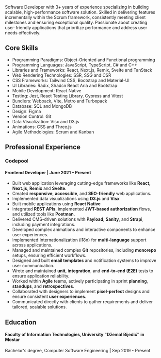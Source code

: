 Software Developer with 3+ years of experience specializing in building scalable, high-performance software solution. Skilled in delivering features incrementally within the Scrum framework, consistently meeting client milestones and ensuring exceptional quality. Passionate about creating user-friendly applications that prioritize performance and address user needs effectively.

## Core Skills

- Programming Paradigms: Object-Oriented and Functional programming
- Programming Languages: JavaScript, TypeScript, C# and C++
- Libraries and Frameworks: React, Next.js, Remix, Svelte and TanStack
- Web Rendering Technologies: SSR, SSG and CSR
- CSS Frameworks: Tailwind CSS, Bootstrap and Material-UI
- UI Libraries: Radix, Shadcn React Aria and Bootstrap
- Mobile Development: React Native
- Testing: Jest, React Testing Library, Cypress and Vitest
- Bundlers: Webpack, Vite, Metro and Turbopack
- Database: SQL and MongoDB
- Design: Figma
- Version Control: Git
- Data Visualization: Visx and D3.js
- Animations: CSS and Three.js
- Agile Methodologies: Scrum and Kanban

## Professional Experience

### Codepool

#### Frontend Developer | June 2021 – Present

- Built web application leveraging cutting-edge frameworks like **React**, **Next.js**, **Remix** and **Svelte**.
- Created **responsive**, **accessible**, and **SEO-friendly** web applications.
- Implemented data visualizations using **D3.js** and **Visx**
- Built mobile applications using **React Native**
- Integrated **REST APIs**, implemented **JWT-based authorization** flows, and utilized tools like **Postman**.
- Delivered CMS-driven solutions with **Payload**, **Sanity**, and **Strapi**, including payment integrations.
- Developed complex animations and interactive components to enhance user experiences.
- Implemented Internationalization (i18n) for **multi-language** support across applications.
- Managed and maintained complex **Git** repositories, including **monorepo** setups, ensuring efficient workflows.
- Designed and built **email templates** and notification systems to improve user communication.
- Wrote and maintained **unit**, **integration**, and **end-to-end (E2E)** tests to ensure application reliability.
- Worked within **Agile** teams, actively participating in sprint **planning**, **standups**, and **retrospectives**.
- Collaborated with designers to implement **pixel-perfect** designs and ensure consistent **user experiences**.
- Communicated directly with clients to gather requirements and deliver tailored, scalable solutions.

## Education

#### Faculty of Information Technologies, University "Džemal Bijedić" in Mostar

Bachelor's degree, Computer Software Engineering | Sep 2019 - Present
